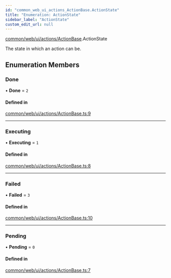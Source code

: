 ```yaml
---
id: "common_web_ui_actions_ActionBase.ActionState"
title: "Enumeration: ActionState"
sidebar_label: "ActionState"
custom_edit_url: null
---
```


[common/web/ui/actions/ActionBase](../modules/common_web_ui_actions_ActionBase.md).ActionState

The state in which an action can be.

## Enumeration Members

### Done

• **Done** = ``2``

#### Defined in

[common/web/ui/actions/ActionBase.ts:9](https://github.com/Soroush9978/rds-ng/blob/3365237/src/common/web/ui/actions/ActionBase.ts#L9)

___

### Executing

• **Executing** = ``1``

#### Defined in

[common/web/ui/actions/ActionBase.ts:8](https://github.com/Soroush9978/rds-ng/blob/3365237/src/common/web/ui/actions/ActionBase.ts#L8)

___

### Failed

• **Failed** = ``3``

#### Defined in

[common/web/ui/actions/ActionBase.ts:10](https://github.com/Soroush9978/rds-ng/blob/3365237/src/common/web/ui/actions/ActionBase.ts#L10)

___

### Pending

• **Pending** = ``0``

#### Defined in

[common/web/ui/actions/ActionBase.ts:7](https://github.com/Soroush9978/rds-ng/blob/3365237/src/common/web/ui/actions/ActionBase.ts#L7)
